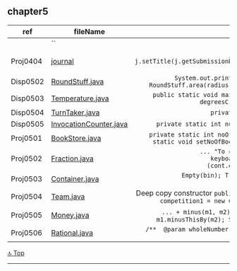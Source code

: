 chapter5
---
[top]: topOfThePage

ref | fileName | interest
--- | --- | ---:
 | [  ](   )  | ``
Proj0404 | [ journal ]( chapter4/src/Journal.java )                 | `j = new Journal( ... ); j.setTitle(j.getSubmissionDetails(j.getTitle())); j.displayDetails();`
Disp0502 | [ RoundStuff.java ]( chapter5/src/RoundStuff.java )      | `System.out.println("has an area of " + RoundStuff.area(radius) + " square inches.");`
Disp0503 | [ Temperature.java ]( chapter5/src/Temperature.java )    | `public static void main(String[] args) { ...  degreesC = toCelsius(degreesF);`
Disp0504 | [ TurnTaker.java ]( chapter5/src/TurnTaker )             | `private static int turn = 0;`
Disp0505 | [ InvocationCounter.java ]( chapter5/src/InvocationCounter.java ) | `private static int numberOfInvocations = 0;`
Proj0501 | [ BookStore.java ]( chapter5/src/BookStore.java )        | `private static int noOfBooksSold = 0;``public static void setNoOfBooksSold(int currSold) {`
Proj0502 | [ Fraction.java ]( chapter5/src/Fraction.java )          | `... "To continue: 'Y'?");cont = keyboard.next();toContinue = (cont.equalsIgnoreCase("Y"));`
Proj0503 | [ Container.java ]( chapter5/src/Container.java )        | `Empty(bin); Transfer(tank, bin, 80); bin.displayQuantity();`
Proj0504 | [ Team.java ]( chapter5/src/Team.java )                  | Deep copy constructor `public Team(Team obj) { ... competition1 = new Competition(obj.comp...` 
Proj0505 | [ Money.java ]( chapter5/src/Money.java )                | `... + minus(m1, m2));` `... + m1.minus(m2));` `m1.minusThisBy(m2); System.out.println(m1);`
Proj0506 | [ Rational.java ]( chapter5/src/Rational.java )          | `/**  @param wholeNumber */ public Rational(int wholeNumber) {` 

[:top: Top](#top)

---
